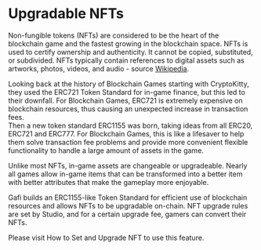 # Upgradable NFTs

Non-fungible tokens (NFTs) are considered to be the heart of the blockchain game and the fastest growing in the blockchain space. NFTs is used to certify ownership and authenticity. It cannot be copied, substituted, or subdivided. NFTs typically contain references to digital assets such as artworks, photos, videos, and audio - source [Wikipedia](https://en.wikipedia.org/wiki/Non-fungible\_token).

Looking back at the history of Blockchain Games starting with CryptoKitty, they used the ERC721 Token Standard for in-game finance, but this led to their downfall. For Blockchain Games, ERC721 is extremely expensive on blockchain resources, thus causing an unexpected increase in transaction fees.\
Then a new token standard ERC1155 was born, taking ideas from all ERC20, ERC721 and ERC777. For Blockchain Games, this is like a lifesaver to help them solve transaction fee problems and provide more convenient flexible functionality to handle a large amount of assets in the game.

Unlike most NFTs, in-game assets are changeable or upgradeable. Nearly all games allow in-game items that can be transformed into a better item with better attributes that make the gameplay more enjoyable.

Gafi builds an ERC1155-like Token Standard for efficient use of blockchain resources and allows NFTs to be upgradable on-chain. NFT upgrade rules are set by Studio, and for a certain upgrade fee, gamers can convert their NFTs.

Please visit How to Set and Upgrade NFT to use this feature.
